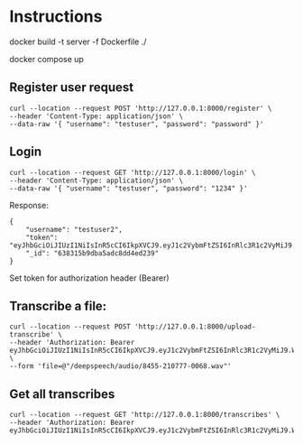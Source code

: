 # Instructions

docker build -t server -f Dockerfile ./

docker compose up

## Register user request
```
curl --location --request POST 'http://127.0.0.1:8000/register' \
--header 'Content-Type: application/json' \
--data-raw '{ "username": "testuser", "password": "password" }'
```
## Login
```
curl --location --request GET 'http://127.0.0.1:8000/login' \
--header 'Content-Type: application/json' \
--data-raw '{ "username": "testuser", "password": "1234" }'
```
Response:
```
{
    "username": "testuser2",
    "token": "eyJhbGciOiJIUzI1NiIsInR5cCI6IkpXVCJ9.eyJ1c2VybmFtZSI6InRlc3R1c2VyMiJ9.W1Q3prXnDU8KLC3qw8JBp7bwkTdT3bYAEF7q8ANlEGw",
    "_id": "638315b9dba5adc8dd4ed239"
}
```
Set token for authorization header (Bearer)

## Transcribe a file:
```
curl --location --request POST 'http://127.0.0.1:8000/upload-transcribe' \
--header 'Authorization: Bearer eyJhbGciOiJIUzI1NiIsInR5cCI6IkpXVCJ9.eyJ1c2VybmFtZSI6InRlc3R1c2VyMiJ9.W1Q3prXnDU8KLC3qw8JBp7bwkTdT3bYAEF7q8ANlEGw' \
--form 'file=@"/deepspeech/audio/8455-210777-0068.wav"'
```

## Get all transcribes
```
curl --location --request GET 'http://127.0.0.1:8000/transcribes' \
--header 'Authorization: Bearer eyJhbGciOiJIUzI1NiIsInR5cCI6IkpXVCJ9.eyJ1c2VybmFtZSI6InRlc3R1c2VyMiJ9.W1Q3prXnDU8KLC3qw8JBp7bwkTdT3bYAEF7q8ANlEGw'
```